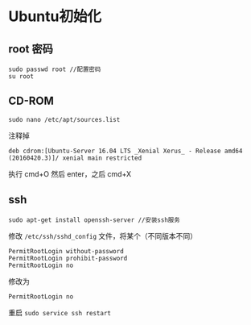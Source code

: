 # Ubuntu初始化

## root 密码

```
sudo passwd root //配置密码
su root
```

## CD-ROM

```
sudo nano /etc/apt/sources.list
```

注释掉

```
deb cdrom:[Ubuntu-Server 16.04 LTS _Xenial Xerus_ - Release amd64 (20160420.3)]/ xenial main restricted
```

执行 cmd+O 然后 enter，之后 cmd+X

## ssh

```
sudo apt-get install openssh-server //安装ssh服务
```

修改 `/etc/ssh/sshd_config` 文件，将某个（不同版本不同）

```
PermitRootLogin without-password
PermitRootLogin prohibit-password
PermitRootLogin no
```

修改为

```
PermitRootLogin no
```

重启 `sudo service ssh restart`







